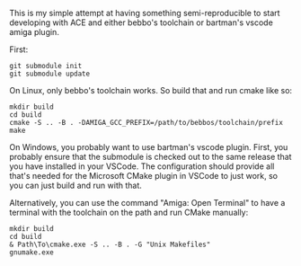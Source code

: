 This is my simple attempt at having something semi-reproducible to start developing with ACE and either bebbo's toolchain or bartman's vscode amiga plugin.

First:
```
git submodule init
git submodule update
```

On Linux, only bebbo's toolchain works. So build that and run cmake like so:

```
mkdir build
cd build
cmake -S .. -B . -DAMIGA_GCC_PREFIX=/path/to/bebbos/toolchain/prefix
make
```

On Windows, you probably want to use bartman's vscode plugin. First, you probably ensure that the submodule is checked out to the same release that you have installed in your VSCode. The configuration should provide all that's needed for the Microsoft CMake plugin in VSCode to just work, so you can just build and run with that.

Alternatively, you can use the command "Amiga: Open Terminal" to have a terminal with the toolchain on the path and run CMake manually:

```
mkdir build
cd build
& Path\To\cmake.exe -S .. -B . -G "Unix Makefiles"
gnumake.exe
```
